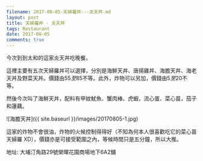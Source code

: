 ```yaml
---
filename: 2017-08-05-天婦羅丼---炎天丼.md
layout: post
title: 天婦羅丼 - 炎天丼
tags: Restaurant
date: 2017-08-05
comments: true
---
```


今次到到太和的這家炎天丼吃晚餐。

這裡主要有五次天婦羅丼可以選擇，分別是海鮮天丼、唐揚雞丼、海膽天丼、海老天丼及野菜天丼。價錢由$55至$85不等。此外，炸物可以另加，價錢由$5至$20不等。

然後今次叫了海鮮天丼，配料有甲紋魷魚、蟹肉棒、虎蝦，流心蛋、菜心苗，茄子和蓮藕。

![海膽天丼]({{ site.baseurl }}/images/20170805-1.jpg)

這家的炸物不會很油，炸物的火候控制得得好（不知為何本人很喜歡吃它的菜心苗天婦羅 XD），價錢亦是可接受範圍之內，等候時間只是五分鐘，所以大推。


地址: 大埔汀角路29號榮暉花園商場地下6A2舖